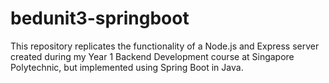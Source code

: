 # bedunit3-springboot
This repository replicates the functionality of a Node.js and Express server created during my Year 1 Backend Development course at Singapore Polytechnic, but implemented using Spring Boot in Java.
